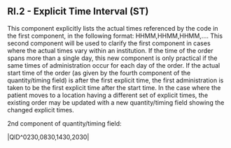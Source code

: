## RI.2 - Explicit Time Interval (ST)

This component explicitly lists the actual times referenced by the code in the first component, in the following format: HHMM,HHMM,HHMM,.... This second component will be used to clarify the first component in cases where the actual times vary within an institution. If the time of the order spans more than a single day, this new component is only practical if the same times of administration occur for each day of the order. If the actual start time of the order (as given by the fourth component of the quantity/timing field) is after the first explicit time, the first administration is taken to be the first explicit time after the start time. In the case where the patient moves to a location having a different set of explicit times, the existing order may be updated with a new quantity/timing field showing the changed explicit times.

2nd component of quantity/timing field:

|QID^0230,0830,1430,2030|
